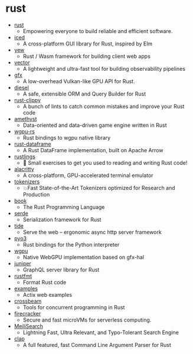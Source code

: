 # rust
- [rust](https://github.com/rust-lang/rust)
  - Empowering everyone to build reliable and efficient software.
- [iced](https://github.com/hecrj/iced)
  - A cross-platform GUI library for Rust, inspired by Elm
- [yew](https://github.com/yewstack/yew)
  - Rust / Wasm framework for building client web apps
- [vector](https://github.com/timberio/vector)
  - A lightweight and ultra-fast tool for building observability pipelines
- [gfx](https://github.com/gfx-rs/gfx)
  - A low-overhead Vulkan-like GPU API for Rust.
- [diesel](https://github.com/diesel-rs/diesel)
  - A safe, extensible ORM and Query Builder for Rust
- [rust-clippy](https://github.com/rust-lang/rust-clippy)
  - A bunch of lints to catch common mistakes and improve your Rust code
- [amethyst](https://github.com/amethyst/amethyst)
  - Data-oriented and data-driven game engine written in Rust
- [wgpu-rs](https://github.com/gfx-rs/wgpu-rs)
  - Rust bindings to wgpu native library
- [rust-dataframe](https://github.com/nevi-me/rust-dataframe)
  - A Rust DataFrame implementation, built on Apache Arrow
- [rustlings](https://github.com/fmoko/rustlings)
  - 🦀 Small exercises to get you used to reading and writing Rust code!
- [alacritty](https://github.com/alacritty/alacritty)
  - A cross-platform, GPU-accelerated terminal emulator
- [tokenizers](https://github.com/huggingface/tokenizers)
  - 💥Fast State-of-the-Art Tokenizers optimized for Research and Production
- [book](https://github.com/rust-lang/book)
  - The Rust Programming Language
- [serde](https://github.com/serde-rs/serde)
  - Serialization framework for Rust
- [tide](https://github.com/http-rs/tide)
  - Serve the web – ergonomic async http server framework
- [pyo3](https://github.com/PyO3/pyo3)
  - Rust bindings for the Python interpreter
- [wgpu](https://github.com/gfx-rs/wgpu)
  - Native WebGPU implementation based on gfx-hal
- [juniper](https://github.com/graphql-rust/juniper)
  - GraphQL server library for Rust
- [rustfmt](https://github.com/rust-lang/rustfmt)
  - Format Rust code
- [examples](https://github.com/actix/examples)
  - Actix web examples
- [crossbeam](https://github.com/crossbeam-rs/crossbeam)
  - Tools for concurrent programming in Rust
- [firecracker](https://github.com/firecracker-microvm/firecracker)
  - Secure and fast microVMs for serverless computing.
- [MeiliSearch](https://github.com/meilisearch/MeiliSearch)
  - Lightning Fast, Ultra Relevant, and Typo-Tolerant Search Engine
- [clap](https://github.com/clap-rs/clap)
  - A full featured, fast Command Line Argument Parser for Rust
